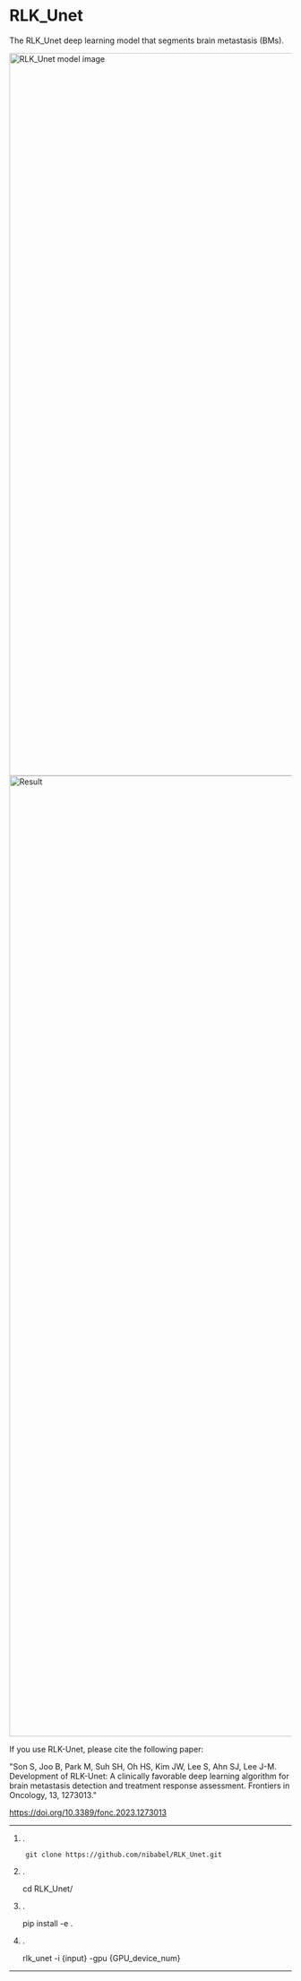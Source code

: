 # RLK_Unet
The RLK_Unet deep learning model that segments brain metastasis (BMs).

<img width="1290" alt="RLK_Unet model image" src="https://github.com/nibabel/rlk_unet/assets/135964734/5dfd8827-ed35-4204-9996-c20256940071">

<img width="1715" alt="Result" src="https://github.com/nibabel/rlk_unet/assets/135964734/bf9ac8c0-5671-4d8d-aad7-0f7d87fe628d">




If you use RLK-Unet, please cite the following paper:

"Son S, Joo B, Park M, Suh SH, Oh HS, Kim JW, Lee S, Ahn SJ, Lee J-M. Development of RLK-Unet: A clinically favorable deep learning algorithm for brain metastasis detection and treatment response assessment. Frontiers in Oncology, 13, 1273013."

https://doi.org/10.3389/fonc.2023.1273013



---

1. .
```
    git clone https://github.com/nibabel/RLK_Unet.git
```
2. .

    cd RLK_Unet/

3. .

    pip install -e .

4. .

   rlk_unet -i {input} -gpu {GPU_device_num}

---
